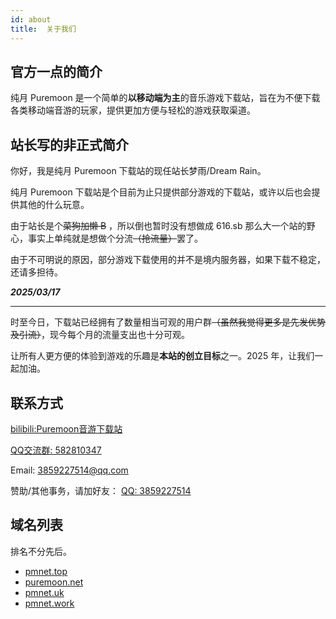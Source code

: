```yaml
---
id: about
title:  关于我们
---
```


## 官方一点的简介

纯月 Puremoon 是一个简单的**以移动端为主**的音乐游戏下载站，旨在为不便下载各类移动端音游的玩家，提供更加方便与轻松的游戏获取渠道。


## 站长写的非正式简介

你好，我是纯月 Puremoon 下载站的现任站长梦雨/Dream Rain。

纯月 Puremoon 下载站是个目前为止只提供部分游戏的下载站，或许以后也会提供其他的什么玩意。

由于站长是个~~菜狗加懒 B~~ ，所以倒也暂时没有想做成 616.sb 那么大一个站的野心，事实上单纯就是想做个分流~~（抢流量）~~罢了。

由于不可明说的原因，部分游戏下载使用的并不是境内服务器，如果下载不稳定，还请多担待。

***2025/03/17***

-----

时至今日，下载站已经拥有了数量相当可观的用户群~~（虽然我觉得更多是先发优势及引流）~~，现今每个月的流量支出也十分可观。

让所有人更方便的体验到游戏的乐趣是**本站的创立目标**之一。2025 年，让我们一起加油。

## 联系方式

[bilibili:Puremoon音游下载站](https://space.bilibili.com/673409542)

[QQ交流群: 582810347](http://qm.qq.com/cgi-bin/qm/qr?_wv=1027&k=uZZjWCZ1kPVaYgVBnMm3QJxKtCxwI6RH&authKey=5NY%2FTVTQCYm7VBi1GzlfVDCSSqNvgW721D%2FwaAPe28IQmbKbvCnMai%2B5eo0LGyeF&noverify=0&group_code=674102755)

Email: 3859227514@qq.com

赞助/其他事务，请加好友： [QQ: 3859227514](tencent://message/?uin=3859227514)

## 域名列表

排名不分先后。

- [pmnet.top](https://www.pmnet.top)
- [puremoon.net](https://www.puremoon.net)
- [pmnet.uk](https://www.pmnet.uk)
- [pmnet.work](javascript:alert("备案中，暂时无法访问"))
